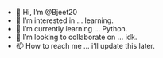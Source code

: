 - 👋 Hi, I’m @Bjeet20
- 👀 I’m interested in ... learning.
- 🌱 I’m currently learning ... Python.
- 💞️ I’m looking to collaborate on ... idk.
- 📫 How to reach me ... i’ll update this later.

<!---
Bjeet20/Bjeet20 is a ✨ special ✨ repository because its `README.md` (this file) appears on your GitHub profile.
You can click the Preview link to take a look at your changes.
--->
